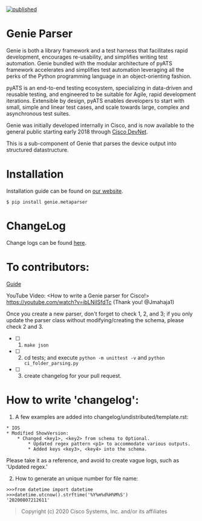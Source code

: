 [![published](https://static.production.devnetcloud.com/codeexchange/assets/images/devnet-published.svg)](https://developer.cisco.com/codeexchange/github/repo/CiscoTestAutomation/genieparser)

# Genie Parser

Genie is both a library framework and a test harness that facilitates rapid
development, encourages re-usability, and simplifies writing test automation. Genie
bundled with the modular architecture of pyATS framework accelerates and
simplifies test automation leveraging all the perks of the Python programming
language in an object-orienting fashion.

pyATS is an end-to-end testing ecosystem, specializing in data-driven and
reusable testing, and engineered to be suitable for Agile, rapid development
iterations. Extensible by design, pyATS enables developers to start with small,
simple and linear test cases, and scale towards large, complex and asynchronous
test suites.

Genie was initially developed internally in Cisco, and is now available to the
general public starting early 2018 through [Cisco DevNet].

[Cisco DevNet]: https://developer.cisco.com/

This is a sub-component of Genie that parses the device output into structured
datastructure.

# Installation

Installation guide can be found on [our website].

[our website]: https://developer.cisco.com/site/pyats/

```
$ pip install genie.metaparser
```

# ChangeLog

Change logs can be found [here](changelog/CHANGELOG.md).



# To contributors:

[Guide] 

[Guide]: https://pubhub.devnetcloud.com/media/pyats-development-guide/docs/writeparser/writeparser.html#


YouTube Video: <How to write a Genie parser for Cisco!> https://youtube.com/watch?v=ibLNilSfdTc (Thank you! @Jmahaja1)


Once you create a new parser, don't forget to check 1, 2, and 3;
if you only update the parser class without modifying/creating the schema, please check 2 and 3. 
- [ ] 1. `make json`
- [ ] 2. cd tests; and execute `python -m unittest -v` and `python ci_folder_parsing.py`
- [ ] 3. create changelog for your pull request.

# How to write 'changelog':
1. A few examples are added into changelog/undistributed/template.rst:
```
* IOS
* Modified ShowVersion:
    * Changed <key1>, <key2> from schema to Optional.
        * Updated regex pattern <p1> to accommodate various outputs.
        * Added keys <key3>, <key4> into the schema.
```
Please take it as a reference, and avoid to create vague logs, such as 'Updated regex.' 

2. How to generate an unique number for file name:
```
>>>from datetime import datetime
>>>datetime.utcnow().strftime('%Y%m%d%H%M%S')
'20200807212611'
```

> Copyright (c) 2020 Cisco Systems, Inc. and/or its affiliates
